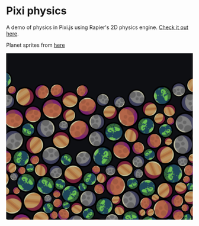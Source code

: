 # Pixi physics

A demo of physics in Pixi.js using Rapier's 2D physics engine. [Check it out here](https://pixi-physics.vercel.app/).

Planet sprites from [here](https://opengameart.org/content/ball-collection)

![screenshot](./Image.png)
